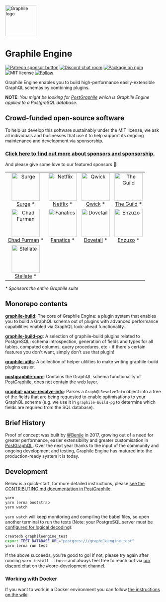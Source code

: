 <img width="100" height="100" title="Graphile logo" src="https://cdn.rawgit.com/graphile/graphile.github.io/a6225f8c3052df5c276ecef28aeb0cade1aec16a/logos/graphile.optimized.svg" />

# Graphile Engine

<span class="badge-patreon"><a href="https://patreon.com/benjie" title="Support Graphile development on Patreon"><img src="https://img.shields.io/badge/sponsor-via%20Patreon-orange.svg" alt="Patreon sponsor button" /></a></span>
[![Discord chat room](https://img.shields.io/discord/489127045289476126.svg)](http://discord.gg/graphile)
[![Package on npm](https://img.shields.io/npm/v/graphile-build.svg?style=flat)](https://www.npmjs.com/package/graphile-build)
![MIT license](https://img.shields.io/npm/l/graphile-build.svg)
[![Follow](https://img.shields.io/badge/twitter-@GraphileHQ-blue.svg)](https://twitter.com/GraphileHQ)

Graphile Engine enables you to build high-performance easily-extensible GraphQL schemas by combining plugins.

**NOTE**: _You might be looking for [PostGraphile](https://github.com/graphile/postgraphile) which is Graphile Engine applied to a PostgreSQL database._

<!-- SPONSORS_BEGIN -->

## Crowd-funded open-source software

To help us develop this software sustainably under the MIT license, we ask
all individuals and businesses that use it to help support its ongoing
maintenance and development via sponsorship.

### [Click here to find out more about sponsors and sponsorship.](https://www.graphile.org/sponsor/)

And please give some love to our featured sponsors 🤩:

<table><tr>
<td align="center"><a href="https://surge.io/"><img src="https://graphile.org/images/sponsors/surge.png" width="90" height="90" alt="Surge" /><br />Surge</a> *</td>
<td align="center"><a href="https://www.netflix.com/"><img src="https://graphile.org/images/sponsors/Netflix.png" width="90" height="90" alt="Netflix" /><br />Netflix</a> *</td>
<td align="center"><a href="https://qwick.com/"><img src="https://graphile.org/images/sponsors/qwick.png" width="90" height="90" alt="Qwick" /><br />Qwick</a> *</td>
<td align="center"><a href="https://www.the-guild.dev/"><img src="https://graphile.org/images/sponsors/theguild.png" width="90" height="90" alt="The Guild" /><br />The Guild</a> *</td>
</tr><tr>
<td align="center"><a href="http://chads.website"><img src="https://graphile.org/images/sponsors/chadf.png" width="90" height="90" alt="Chad Furman" /><br />Chad Furman</a> *</td>
<td align="center"><a href="https://www.fanatics.com/"><img src="https://graphile.org/images/sponsors/fanatics.png" width="90" height="90" alt="Fanatics" /><br />Fanatics</a> *</td>
<td align="center"><a href="https://dovetailapp.com/"><img src="https://graphile.org/images/sponsors/dovetail.png" width="90" height="90" alt="Dovetail" /><br />Dovetail</a> *</td>
<td align="center"><a href="https://www.enzuzo.com/"><img src="https://graphile.org/images/sponsors/enzuzo.png" width="90" height="90" alt="Enzuzo" /><br />Enzuzo</a> *</td>
</tr><tr>
<td align="center"><a href="https://stellate.co/"><img src="https://graphile.org/images/sponsors/Stellate.png" width="90" height="90" alt="Stellate" /><br />Stellate</a> *</td>
</tr></table>

<em>\* Sponsors the entire Graphile suite</em>

<!-- SPONSORS_END -->

## Monorepo contents

**[graphile-build][]**: The core of Graphile Engine: a plugin system that
enables you to build a GraphQL schema out of plugins with advanced performance
capabilities enabled via GraphQL look-ahead functionality.

**[graphile-build-pg][]**: A selection of graphile-build plugins related to
PostgreSQL: schema introspection, generation of fields and types for all
tables, computed columns, query procedures, etc - if there's certain features
you don't want, simply don't use that plugin!

**[graphile-utils][]**: A collection of helper utilities to make writing
graphile-build plugins easier.

**[postgraphile-core][]**: Contains the GraphQL schema functionality of
[PostGraphile][], does not contain the web layer.

**[graphql-parse-resolve-info][]**: Parses a `GraphQLResolveInfo` object into a
tree of the fields that are being requested to enable optimisations to your
GraphQL schema (e.g. we use it in `graphile-build-pg` to determine which fields
are required from the SQL database).

## Brief History

Proof of concept was built by [@Benjie](https://twitter.com/benjie) in 2017,
growing out of a need for greater performance, easier extensibility and
greater customisation in [PostGraphQL][postgraphile]. Over the next year
thanks to the input of the community and ongoing development and testing,
Graphile Engine has matured into the production-ready system it is today.

## Development

Below is a quick-start, for more detailed instructions, please [see the
CONTRIBUTING.md documentation in PostGraphile](https://github.com/graphile/postgraphile/blob/master/CONTRIBUTING.md).

```bash
yarn
yarn lerna bootstrap
yarn watch
```

`yarn watch` will keep monitoring and compiling the babel files, so open
another terminal to run the tests (Note: your PostgreSQL server must be
[configured for logical decoding](packages/lds/README.md#postgresql-configuration)):

```bash
createdb graphileengine_test
export TEST_DATABASE_URL="postgres:///graphileengine_test"
yarn lerna run test
```

If the above succeeds, you're good to go! If not, please try again after
running `yarn install --force` and always feel free to reach out via [our
discord chat](http://discord.gg/graphile) on the #core-development channel.

### Working with Docker

If you want to work in a Docker environment you can follow
[the instructions on the wiki](https://github.com/graphile/graphile-engine/wiki/Development-with-docker-compose).

[postgraphile]: https://github.com/graphile/postgraphile
[lerna]: https://github.com/lerna/lerna
[graphile-build]: packages/graphile-build/
[graphile-build-pg]: packages/graphile-build-pg/
[graphile-utils]: packages/graphile-utils/
[postgraphile-core]: packages/postgraphile-core/
[graphql-parse-resolve-info]: packages/graphql-parse-resolve-info/
